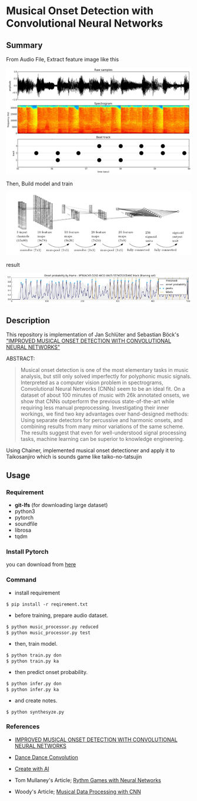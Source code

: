 # Musical Onset Detection with Convolutional Neural Networks 

## Summary
From Audio File, Extract feature image like this

![](./image/onset_detection.jpg)

Then, Build model and train

![](./image/model.png)

result

![](./image/result.jpg)

## Description

This repository is implementation of Jan Schlüter and Sebastian Böck's ["IMPROVED MUSICAL ONSET DETECTION WITH CONVOLUTIONAL NEURAL NETWORKS"](http://www.ofai.at/~jan.schlueter/pubs/2014_icassp.pdf)

ABSTRACT:
>Musical onset detection is one of the most elementary tasks in music analysis, but still only solved imperfectly for polyphonic music signals. Interpreted as a computer vision problem in spectrograms, Convolutional Neural Networks (CNNs) seem to be an ideal fit. On a dataset of about 100 minutes of music with 26k annotated onsets, we show that CNNs outperform the previous state-of-the-art while requiring less manual preprocessing. Investigating their inner workings, we find two key advantages over hand-designed methods: Using separate detectors for percussive and harmonic onsets, and combining results from many minor variations of the same scheme. The results suggest that even for well-understood signal processing tasks, machine learning can be superior to knowledge engineering.

Using Chainer, implemented musical onset detectioner and apply it to Taikosanjiro which is sounds game like taiko-no-tatsujin


## Usage

### Requirement

- **git-lfs** (for downloading large dataset)
- python3
- pytorch
- soundfile
- librosa
- tqdm

### Install Pytorch

you can download from [here](https://pytorch.org/get-started/locally/)

### Command

- install requirement

```
$ pip install -r reqirement.txt
```

- before training, prepare audio dataset.

```
$ python music_processor.py reduced
$ python music_processor.py test
```

- then, train model.

```
$ python train.py don
$ python train.py ka
```

- then predict onset probability.

```
$ python infer.py don
$ python infer.py ka
```

- and create notes.

```
$ python synthesyze.py 
```

### References

- [IMPROVED MUSICAL ONSET DETECTION WITH CONVOLUTIONAL NEURAL NETWORKS](http://www.ofai.at/~jan.schlueter/pubs/2014_icassp.pdf)

- [Dance Dance Convolution](https://arxiv.org/pdf/1703.06891.pdf)

- [Create with AI](http://createwith.ai/paper/20170327/393)

- Tom Mullaney's Article; [Rythm Games with Neural Networks](http://tommymullaney.com/projects/rhythm-games-neural-networks)

- Woody's Article; [Musical Data Processing with CNN](https://qiita.com/woodyOutOfABase/items/01cc43fafe767d3edf62)

